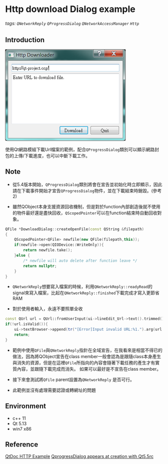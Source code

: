 # Http download Dialog example

###### tags: `QNetworkReply` `QProgressDialog` `QNetworkAccessManager` `Http`

## Introduction

<Img src="https://raw.githubusercontent.com/Loukei/Qt-Wiki/master/HttpDownloader_Example/Demo.png" />

使用Qt網路模組下載Url檔案的範例，配合`QProgressDialog`類別可以顯示網路封包的上傳/下載進度，也可以中斷下載工作。

## Note

- 從5.4版本開始，`QProgressDialog`類別將會在宣告並初始化時立即顯示，因此請在下載事件開始才宣告`QProgressDialog`物件，並在下載結束時銷毀。(參考2)

- 雖然QObject本身支援資源回收機制，但是對於function內部創造後就不使用的物件最好還是盡快回收，`QScopedPointer`可以在function結束時自動回收對象。

``` c++
QFile *DownloadDialog::createOpenFile(const QString &filepath)
{
    QScopedPointer<QFile> newfile(new QFile(filepath,this));
    if(newfile->open(QIODevice::WriteOnly)){
        return newfile.take();
    }else {
        /* newfile will auto delete after function leave */
        return nullptr;
    }
}
```

- `QNetworkReply`想要寫入檔案的時候，利用`QNetworkReply::readyRead`的signal來寫入檔案，比起在`QNetworkReply::finished`下載完成才寫入更節省RAM

- 對於使用者輸入，永遠不要照單全收

``` c++
const QUrl url = QUrl::fromUserInput(ui->lineEdit_Url->text().trimmed());
if(!url.isValid()){
    ui->textBrowser->append(tr("[Error]Input invalid URL:%1.").arg(url.toString()));
    return;
}
```

- 範例中使用`QFile`與`QNetworkReply`指針在全域宣告，在我看來是相當不得已的做法，因為將QObject宣告在class member一般會認為是跟隨class本身產生與消失的資源，但是在這裡`QFile`所指向的內容會隨著下載任務的產生才有實質內容，並跟隨下載完成而消失。
如果可以最好是不宣告在class member。

- 接下來會測試將`QFile` parent設置為`QNetworkReply` 是否可行。

- 此範例並沒有處理需要認證或轉網址的問題

## Environment

- c++ 11
- Qt 5.13
- win7 x86

## Reference

[QtDoc HTTP Example](https://doc.qt.io/qt-5/qtnetwork-http-example.html)
[QprogressDialog appears at creation with Qt5.5rc](https://bugreports.qt.io/browse/QTBUG-47042)
